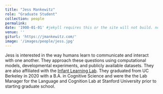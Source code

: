 ```yaml
---
title: "Jess Mankewitz"
role: "Graduate Student"
collection: people
permalink: 
date: '1900-01-01' #jekyll requires this or the site will not build. not sure what it does yet. order?
venue: ''
giturl: 'https://jmankewitz.com/'
image: '/images/people/jess.jpg'
---
```

Jess is interested in the way humans learn to communicate and interact with one another. They approach these questions using computational models, developmental experiments, and publicly available datasets. They are also affiliated with the [Infant Learning Lab](https://infantlearning.waisman.wisc.edu/). They graduated from UC Berkeley in 2020 with a B.A. in Cognitive Science and were the the Lab Manager for the Language and Cognition Lab at Stanford University prior to starting graduate school.
